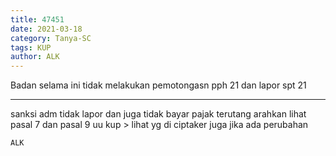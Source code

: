```yaml
---
title: 47451
date: 2021-03-18
category: Tanya-SC
tags: KUP
author: ALK
---
```


Badan selama ini tidak melakukan pemotongasn pph 21 dan lapor spt 21

---

sanksi adm tidak lapor dan juga tidak bayar pajak terutang arahkan lihat pasal 7 dan pasal 9 uu kup > lihat yg di ciptaker juga jika ada perubahan

`ALK`
